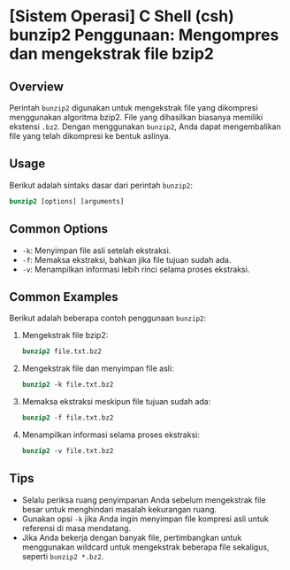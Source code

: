 # [Sistem Operasi] C Shell (csh) bunzip2 Penggunaan: Mengompres dan mengekstrak file bzip2

## Overview
Perintah `bunzip2` digunakan untuk mengekstrak file yang dikompresi menggunakan algoritma bzip2. File yang dihasilkan biasanya memiliki ekstensi `.bz2`. Dengan menggunakan `bunzip2`, Anda dapat mengembalikan file yang telah dikompresi ke bentuk aslinya.

## Usage
Berikut adalah sintaks dasar dari perintah `bunzip2`:

```csh
bunzip2 [options] [arguments]
```

## Common Options
- `-k`: Menyimpan file asli setelah ekstraksi.
- `-f`: Memaksa ekstraksi, bahkan jika file tujuan sudah ada.
- `-v`: Menampilkan informasi lebih rinci selama proses ekstraksi.

## Common Examples
Berikut adalah beberapa contoh penggunaan `bunzip2`:

1. Mengekstrak file bzip2:
   ```csh
   bunzip2 file.txt.bz2
   ```

2. Mengekstrak file dan menyimpan file asli:
   ```csh
   bunzip2 -k file.txt.bz2
   ```

3. Memaksa ekstraksi meskipun file tujuan sudah ada:
   ```csh
   bunzip2 -f file.txt.bz2
   ```

4. Menampilkan informasi selama proses ekstraksi:
   ```csh
   bunzip2 -v file.txt.bz2
   ```

## Tips
- Selalu periksa ruang penyimpanan Anda sebelum mengekstrak file besar untuk menghindari masalah kekurangan ruang.
- Gunakan opsi `-k` jika Anda ingin menyimpan file kompresi asli untuk referensi di masa mendatang.
- Jika Anda bekerja dengan banyak file, pertimbangkan untuk menggunakan wildcard untuk mengekstrak beberapa file sekaligus, seperti `bunzip2 *.bz2`.